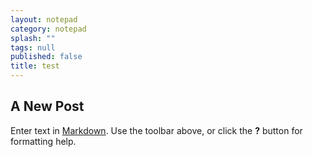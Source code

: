 ```yaml
---
layout: notepad
category: notepad
splash: ""
tags: null
published: false
title: test
---
```

## A New Post

Enter text in [Markdown](http://daringfireball.net/projects/markdown/). Use the toolbar above, or click the **?** button for formatting help.
